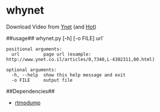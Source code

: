 whynet
======

Download Video from [Ynet](http://ynet.co.il) (and [Hot](http://hot.ynet.co.il))

##usage##
    whynet.py [-h] [-o FILE] url`

    positional arguments:
      url         page url (example: http://www.ynet.co.il/articles/0,7340,L-4302311,00.html)
    
    optional arguments:
      -h, --help  show this help message and exit
      -o FILE     output file
##Dependencies##
* [rtmpdump](http://rtmpdump.mplayerhq.hu/)
